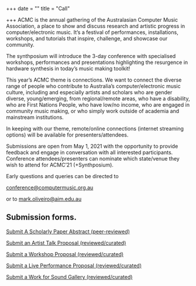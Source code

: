 +++
date = ""
title = "Call"

+++
ACMC is the annual gathering of the Australasian Computer Music Association, a place to show and discuss research and artistic progress in computer/electronic music. It’s a festival of performances, installations, workshops, and tutorials that inspire, challenge, and showcase our community.

The synthposium will introduce the 3-day conference with specialised workshops, performances and presentations highlighting the resurgence in hardware synthesis in today’s music making toolkit! 

This year’s ACMC theme is connections. We want to connect the diverse range of people who contribute to Australia’s computer/electronic music culture, including and especially artists and scholars who are gender diverse, young/emerging, from regional/remote areas, who have a disability, who are First Nations People, who have low/no income, who are engaged in  community music making, or who simply work outside of academia and mainstream institutions.

In keeping with our theme, remote/online connections (internet streaming options) will be available for presenters/attendees. 

Submissions are open from May 1, 2021 with the opportunity to provide feedback and engage in conversation with all interested participants. Conference attendees/presenters can nominate which state/venue they wish to attend for ACMC’21 (+Synthposium).

Early questions and queries can be directed to

[conference@computermusic.org.au](mailto:conference@computermusic.org.au)

or to [mark.oliveiro@aim.edu.au](mailto:mark.oliveiro@aim.edu.au)

## Submission forms. 

[Submit A Scholarly Paper Abstract (peer-reviewed)](/forms/scholarly-paper.html)

[Submit an Artist Talk Proposal (reviewed/curated)](/forms/artist-talk-form.html)

[Submit a Workshop Proposal (reviewed/curated)](/forms/workshop-form.html)

[Submit a Live Performance Proposal (reviewed/curated)](/forms/live-performance-form.html)

[Submit a Work for Sound Gallery (reviewed/curated)](/forms/sound-gallery-form.html)